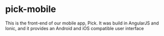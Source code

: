 # pick-mobile
This is the front-end of our mobile app, Pick. It was build in AngularJS and Ionic, and it provides an Android and iOS compatible user interface 
